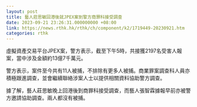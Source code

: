 ```yaml
---
layout: post
title: 藝人莊思敏回港後就JPEX案到警方商罪科接受調查
date: 2023-09-21 23:26:31.000000000 +08:00
link: https://news.rthk.hk/rthk/ch/component/k2/1719449-20230921.htm
categories: rthk
---
```


虛擬資產交易平台JPEX案，警方表示，截至下午5時，共接獲2197名受害人報案，當中涉及金額約13億7千萬元。
  
警方表示，案件至今共有11人被捕，不排除有更多人被捕。商業罪案調查科人員亦積極跟進調查，並會繼續聯絡涉案人士以提供相關資料協助警方調查。

據了解，藝人莊思敏晚上回港後到商罪科接受調查，而藝人張智霖據報早前亦被警方邀請協助調查。兩人都沒有被捕。
